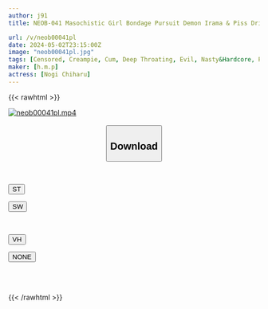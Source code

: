 ```yaml
---
author: j91
title: NEOB-041 Masochistic Girl Bondage Pursuit Demon Irama & Piss Drinking Sex Chiharu Nogi

url: /v/neob00041pl
date: 2024-05-02T23:15:00Z
image: "neob00041pl.jpg"
tags: [Censored, Creampie, Cum, Deep Throating, Evil, Nasty&Hardcore, Promiscuity, Restraint, Solowork]
maker: [h.m.p]
actress: [Nogi Chiharu]
---
```



{{< rawhtml >}}

<div class="video" data-videoid="RgolpZZ8X2fdlg0">
    <a href="javascript:;">
        <img src="/v/neob00041pl/neob00041pl.jpg" width="WIDTH" height="HEIGHT" alt="neob00041pl.mp4" loading="lazy">
    </a>
</div>

<script type="text/javascript" src="https://j91.asia/asset/on-demand-st.js"></script>

<br>
  <link rel="stylesheet" href="https://j91.asia/asset/bs5.css">
  
  <center>
  <button class="btn btn-primary" type="button" data-bs-toggle="collapse" data-bs-target=".multi-collapse" aria-expanded="false" aria-controls="multiCollapseExample1 multiCollapseExample2"><h2>Download</h2></button></center>
</p>
<div class="row">
  <div class="col">
    <div class="collapse multi-collapse" id="multiCollapseExample1">
      <div class="card card-body">
	      	      <br>
<div class="buttons">  
<p><a href="https://streamtape.to/v/RgolpZZ8X2fdlg0" target="_blank"><button class="btn-hover color-3"><i class="fa fa-download"></i> ST</button></a></p>
<p><a href="https://asnwish.com/cjtx2dl9mw84" target="_blank"><button class="btn-hover color-2"><i class="fa fa-download"></i> SW</button></a></p></div>
    </div>
  </div>
</div>
  <div class="col">
    <div class="collapse multi-collapse" id="multiCollapseExample2">
      <div class="card card-body">
	      <br>
<div class="buttons">
<p><a href="https://vidhidevip.com/file/wkyv0zmqvlpg"><button class="btn-hover color-8"><i class="fa fa-download"></i> VH</button></a></p>
<p><a href="javascript:;"><button class="btn-hover color-9"><i class="fa fa-download"></i> NONE</button></a></p></div>
<br><br>
      </div>
    </div>
  </div>
</div>

{{< /rawhtml >}}